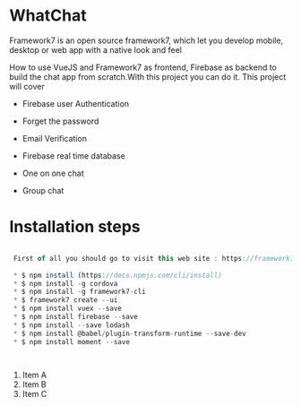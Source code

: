 # WhatChat
 
Framework7 is an open source framework7, which let you develop mobile, desktop or web app with a native look and feel

How to use VueJS and Framework7 as frontend, Firebase as backend to build the chat app from scratch.With this project you can do it.
This project will cover 

* Firebase user Authentication

* Forget the password

* Email Verification

* Firebase real time database

* One on one chat

* Group chat

# Installation steps

```javascript

 First of all you should go to visit this web site : https://framework7.io/cli/
 
 * $ npm install (https://docs.npmjs.com/cli/install)
 * $ npm install -g cordova
 * $ npm install -g framework7-cli
 * $ framework7 create --ui
 * $ npm install vuex --save
 * $ npm install firebase --save
 * $ npm install --save lodash
 * $ npm install @babel/plugin-transform-runtime --save-dev
 * $ npm install moment --save

 
```

                
1. Item A
2. Item B
3. Item C
                
